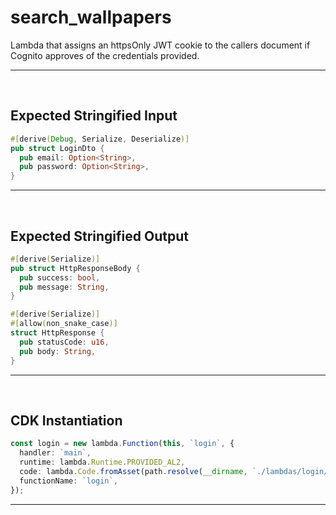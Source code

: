 
# search_wallpapers


Lambda that assigns an httpsOnly JWT cookie to the callers document if Cognito approves of the credentials provided.
<br />
<hr />
<br />

## Expected Stringified Input

```rust
#[derive(Debug, Serialize, Deserialize)]
pub struct LoginDto {
  pub email: Option<String>, 
  pub password: Option<String>,
}
```
<hr />
<br />

## Expected Stringified Output

```rust
#[derive(Serialize)]
pub struct HttpResponseBody {
  pub success: bool,
  pub message: String,
}

#[derive(Serialize)]
#[allow(non_snake_case)]
struct HttpResponse {
  pub statusCode: u16,
  pub body: String,
}
```
<hr />
<br />

## CDK Instantiation

```typescript
const login = new lambda.Function(this, `login`, {
  handler: `main`,
  runtime: lambda.Runtime.PROVIDED_AL2,
  code: lambda.Code.fromAsset(path.resolve(__dirname, `./lambdas/login/bootstrap.zip`)),
  functionName: `login`,
});
```
<hr />
<br />